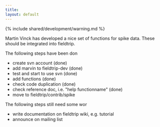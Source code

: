 ```yaml
---
title:
layout: default
---
```


{% include shared/development/warning.md %}

Martin Vinck has developed a nice set of functions for spike data. These should be integrated into fieldtrip.

The following steps have been don

*  create svn account (done)
*  add marvin to fieldtrip-dev (done)
*  test and start to use svn (done)
*  add functions (done)
*  check code duplication (done)
*  check reference doc, i.e. "help functionname" (done)
*  move to fieldtrip/contrib/spike

The following steps still need some wor

*  write documentation on fieldtrip wiki, e.g. tutorial
*  announce on mailing list
 
